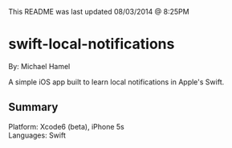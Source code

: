 This README was last updated 08/03/2014 @ 8:25PM 

# swift-local-notifications  
By: Michael Hamel  

A simple iOS app built to learn local notifications in Apple's Swift.  
 
## Summary

Platform: Xcode6 (beta), iPhone 5s  
Languages: Swift